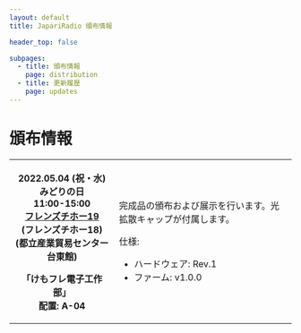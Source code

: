 ```yaml
---
layout: default
title: JapariRadio 頒布情報

header_top: false

subpages:
  - title: 頒布情報
    page: distribution
  - title: 更新履歴
    page: updates
---
```


# 頒布情報

<table class="spec-table">
  <tbody>
    <tr>
      <th>
        <p>
          2022.05.04 (祝・水) みどりの日<br />
          11:00-15:00<br />
          <a href="https://friendsihoo.tumblr.com/" target="_blank">フレンズチホー19</a><br />
          <span class="foot-note">(フレンズチホー18)</span><br />
          <span class="foot-note">(都立産業貿易センター 台東館)</span>
        </p>
        <p>
          「けもフレ電子工作部」<br />
          配置: A-04
        </p>
      </th>
      <td>
        <p>
          完成品の頒布および展示を行います。光拡散キャップが付属します。
        </p>
        <p>
          仕様:
          <ul>
            <li>ハードウェア: Rev.1</li>
            <li>ファーム: v1.0.0</li>
          </ul>
        </p>
      </td>
    </tr>
  </tbody>
</table>
